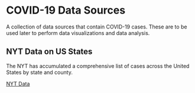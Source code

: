 # COVID-19 Data Sources

A collection of data sources that contain COVID-19 cases. These are to be used later to perform data visualizations and data analysis.

## NYT Data on US States

The NYT has accumulated a comprehensive list of cases across the United States by state and county.

[NYT Data](https://github.com/nytimes/covid-19-data)

##
